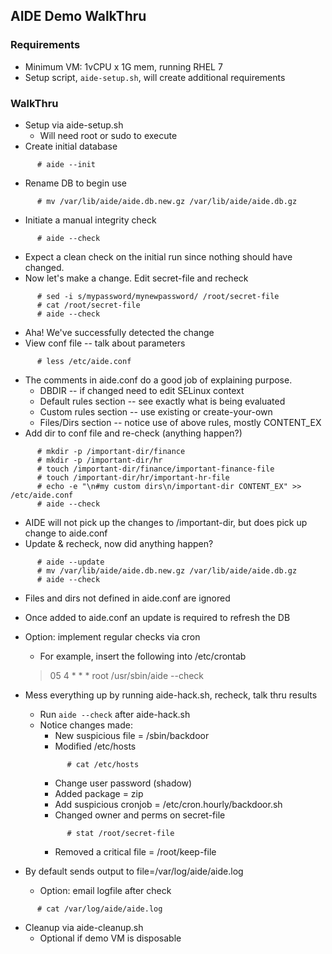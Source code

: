 ## AIDE Demo WalkThru

### Requirements
* Minimum VM: 1vCPU x 1G mem, running RHEL 7
* Setup script, ```aide-setup.sh```, will create additional requirements

### WalkThru
* Setup via aide-setup.sh
  * Will need root or sudo to execute
* Create initial database
```
      # aide --init
```
* Rename DB to begin use
```
      # mv /var/lib/aide/aide.db.new.gz /var/lib/aide/aide.db.gz
```
* Initiate a manual integrity check
```
      # aide --check
```
  * Expect a clean check on the initial run since nothing should have changed.
* Now let's make a change.  Edit secret-file and recheck
```
      # sed -i s/mypassword/mynewpassword/ /root/secret-file
      # cat /root/secret-file
      # aide --check
```
  * Aha!  We've successfully detected the change
* View conf file -- talk about parameters
```
      # less /etc/aide.conf
```
  * The comments in aide.conf do a good job of explaining purpose.
    * DBDIR -- if changed need to edit SELinux context
    * Default rules section -- see exactly what is being evaluated
    * Custom rules section -- use existing or create-your-own
    * Files/Dirs section -- notice use of above rules, mostly CONTENT_EX
* Add dir to conf file and re-check (anything happen?)
```
      # mkdir -p /important-dir/finance
      # mkdir -p /important-dir/hr
      # touch /important-dir/finance/important-finance-file
      # touch /important-dir/hr/important-hr-file
      # echo -e "\n#my custom dirs\n/important-dir CONTENT_EX" >> /etc/aide.conf
      # aide --check
```
  * AIDE will not pick up the changes to /important-dir, but does pick up change to aide.conf
* Update & recheck, now did anything happen?
```
      # aide --update
      # mv /var/lib/aide/aide.db.new.gz /var/lib/aide/aide.db.gz
      # aide --check
```
 * Files and dirs not defined in aide.conf are ignored
 * Once added to aide.conf an update is required to refresh the DB
* Option: implement regular checks via cron
  * For example, insert the following into /etc/crontab
  > 05 4 * * * root /usr/sbin/aide --check

* Mess everything up by running aide-hack.sh, recheck, talk thru results
  * Run ```aide --check``` after aide-hack.sh
  * Notice changes made:
    * New suspicious file = /sbin/backdoor
    * Modified /etc/hosts
    ```
          # cat /etc/hosts
    ```
    * Change user password (shadow)
    * Added package = zip
    * Add suspicious cronjob = /etc/cron.hourly/backdoor.sh
    * Changed owner and perms on secret-file
    ```
          # stat /root/secret-file
    ```
    * Removed a critical file = /root/keep-file
* By default sends output to file=/var/log/aide/aide.log
  * Option: email logfile after check
```
      # cat /var/log/aide/aide.log
```
* Cleanup via aide-cleanup.sh
  * Optional if demo VM is disposable
